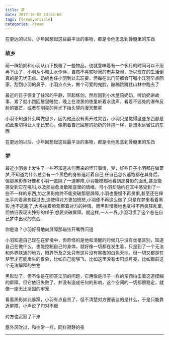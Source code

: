 ```yaml
---
title: 梦
date: 2017-10-02 14:30:00
tags: [dream,article]
categories: dream
---
```

在更远的以后，少年回想起这些最平淡的事物，都是令他思念到骨髓里的东西

<!-- more -->
### 故乡
前一阵奶奶和小羽从山下换置了一些物品，也就意味着有一个多月的时间可以不用再下山了，小羽从小和山水作伴，自然不喜欢吵闹的市井杂闹，所以现在的生活倒真的是无忧无虑。奶奶也任小羽到处去玩耍，但每在出门前都会叮嘱小江羽早点回家，刮刮小羽的鼻子，小羽点点头，做个可爱的鬼脸，蹦蹦跳跳往山林中跑去了

最近的日子恢复了往常的平静，早起练剑，然后回到小木屋陪奶奶，听奶奶讲故事，累了就小跑回屋里睡觉，晚上在漆黑的夜里听着水流声，看着不远处的瀑布反射的银芒，或者在明亮的月光下抬头望向漫天繁星

小羽不知道什么叫做思乡，因为他还没有离开过灵谷，小羽只是觉得这些东西都是如此亲切得让人无比安心，像抱着自己回屋的奶奶的怀抱一样，是想永远留住的东西

在更远的以后，少年回想起这些最平淡的事物，都是令他思念到骨髓里的东西
### 梦
最近小羽身上发生了一些不知道从何而来的怪异事情，梦，好些日子小羽都在做噩梦,不知道为什么总会有一个黑色的身影追赶着自己,任自己怎么逃跑都在其身后。但那黑影却好像和小羽一直隔了一道屏障,小羽能模糊地看到那身影的面孔,甚至能感受到它在吼叫,以及那些愈发歇斯底里的情绪。可小羽却隐约在其中感受到了一些不一样的东西,加之黑影始终不能突破那层屏障,小羽也慢慢不再畏惧,甚至还在伸出手向着黑影探过去,这使得对方更加愤怒,小羽便不再这么做了,只是在梦里看着黑影,也不逃跑了,大多揣着脸观察着对方的神情。而黑影慢慢地也变得不再疯狂乱窜,但依旧表现出狰狞的样子,想要突破屏障。就这样,一人一界,小羽习惯了这个总在自己梦中出现的东西.

你是谁？小羽好奇地向屏障那端张开嘴唇问道

小羽知道自己现在在梦境中，但奇怪的是他和清醒的时候几乎没有丝毫区别，知道自己在做什么，也能控制自己的身体。就好像一切都在发生着，只是到了一个无法和外界联通的地方，眼界所及之处只有这片没有黑夜的白色天地，但一切又都是在梦里才可能发生的景象，比如自己能够飞，比如这里没有太阳或月亮，比如眼前这个无法解释的生物

黑影动了，但不像是在回答江羽的问题，它用像是爪子一样的东西拍击着这道模糊的屏障。但它依旧失败了，并没有造成任何的影响，这个空间的一切都很稳定，就像一座无比坚固的牢笼

看着黑影如此暴躁，小羽有点自责了，但不清楚对方要表达的是什么，于是只能靠近屏障，小声说了句对不起

对方也沉寂了下来

屋外风吹过，和往常一样，同样寂静的夜

-------------------
